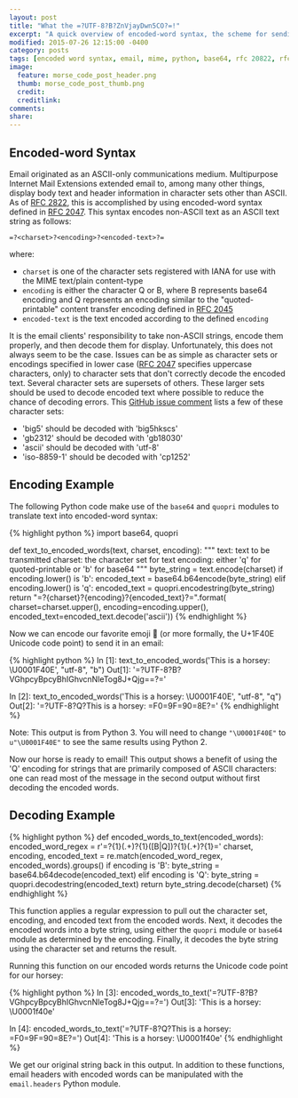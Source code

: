 ```yaml
---
layout: post
title: "What the =?UTF-8?B?ZnVjayDwn5CO?=!"
excerpt: "A quick overview of encoded-word syntax, the scheme for sending non-ASCII characters over email."
modified: 2015-07-26 12:15:00 -0400
category: posts
tags: [encoded word syntax, email, mime, python, base64, rfc 20822, rfc 2047, rfc 2045, character set, encoding, ascii, iana, charset]
image:
  feature: morse_code_post_header.png
  thumb: morse_code_post_thumb.png
  credit:
  creditlink:
comments:
share:
---
```


## Encoded-word Syntax ##

Email originated as an ASCII-only communications medium. Multipurpose Internet Mail Extensions extended email to, among many other things, display body text and header information in character sets other than ASCII. As of ​[RFC 2822](https://tools.ietf.org/html/rfc2822), this is accomplished by using encoded-word syntax defined in [RFC 2047](https://tools.ietf.org/html/rfc2047). This syntax encodes non-ASCII text as an ASCII text string as follows:

    =?<charset>?<encoding>?<encoded-text>?=

where:

  * `charset` is one of the character sets registered with IANA for use with the MIME text/plain content-type
  * `encoding` is either the character Q or B, where B represents base64 encoding and Q represents an encoding similar to the "quoted-printable" content transfer encoding defined in ​[RFC 2045](https://tools.ietf.org/html/rfc2045)
  * `encoded-text` is the text encoded according to the defined `encoding`

It is the email clients' responsibility to take non-ASCII strings, encode them properly, and then decode them for display. Unfortunately, this does not always seem to be the case. Issues can be as simple as character sets or encodings specified in lower case ([RFC 2047](https://tools.ietf.org/html/rfc2047) specifies uppercase characters, only) to character sets that don't correctly decode the encoded text. Several character sets are supersets of others. These larger sets should be used to decode encoded text where possible to reduce the chance of decoding errors. This [GitHub issue comment](https://github.com/buriy/python-readability/issues/42#issuecomment-26580084) lists a few of these character sets:

  * 'big5' should be decoded with 'big5hkscs'
  * 'gb2312' should be decoded with 'gb18030'
  * 'ascii' should be decoded with 'utf-8'
  * 'iso-8859-1' should be decoded with 'cp1252'

## Encoding Example ##
The following Python code make use of the `base64` and `quopri` modules to translate text into encoded-word syntax:

{% highlight python %}
import base64, quopri

def text_to_encoded_words(text, charset, encoding):
    """
    text: text to be transmitted
    charset: the character set for text
    encoding: either 'q' for quoted-printable or 'b' for base64
    """
    byte_string = text.encode(charset)
    if encoding.lower() is 'b':
        encoded_text = base64.b64encode(byte_string)
    elif encoding.lower() is 'q':
        encoded_text = quopri.encodestring(byte_string)
    return "=?{charset}?{encoding}?{encoded_text}?=".format(
        charset=charset.upper(),
        encoding=encoding.upper(),
        encoded_text=encoded_text.decode('ascii'))
{% endhighlight %}

Now we can encode our favorite emoji 🐎 (or more formally, the U+1F40E Unicode code point) to send it in an email:

{% highlight python %}
In [1]: text_to_encoded_words('This is a horsey: \U0001F40E', "utf-8", "b")
Out[1]: '=?UTF-8?B?VGhpcyBpcyBhIGhvcnNleTog8J+Qjg==?='

In [2]: text_to_encoded_words('This is a horsey: \U0001F40E', "utf-8", "q")
Out[2]: '=?UTF-8?Q?This is a horsey: =F0=9F=90=8E?='
{% endhighlight %}

Note: This output is from Python 3. You will need to change `"\U0001F40E"` to `u"\U0001F40E"` to see the same results using Python 2.

Now our horse is ready to email! This output shows a benefit of using the 'Q' encoding for strings that are primarily composed of ASCII characters: one can read most of the message in the second output without first decoding the encoded words.

## Decoding Example ##

{% highlight python %}
def encoded_words_to_text(encoded_words):
    encoded_word_regex = r'=\?{1}(.+)\?{1}([B|Q])\?{1}(.+)\?{1}='
    charset, encoding, encoded_text = re.match(encoded_word_regex, encoded_words).groups()
    if encoding is 'B':
        byte_string = base64.b64decode(encoded_text)
    elif encoding is 'Q':
        byte_string = quopri.decodestring(encoded_text)
    return byte_string.decode(charset)
{% endhighlight %}

This function applies a regular expression to pull out the character set, encoding, and encoded text from the encoded words. Next, it decodes the encoded words into a byte string, using either the `quopri` module or `base64` module as determined by the encoding. Finally, it decodes the byte string using the character set and returns the result.

Running this function on our encoded words returns the Unicode code point for our  horsey:

{% highlight python %}
In [3]: encoded_words_to_text('=?UTF-8?B?VGhpcyBpcyBhIGhvcnNleTog8J+Qjg==?=')
Out[3]: 'This is a horsey: \U0001f40e'

In [4]: encoded_words_to_text('=?UTF-8?Q?This is a horsey: =F0=9F=90=8E?=')
Out[4]: 'This is a horsey: \U0001f40e'
{% endhighlight %}

We get our original string back in this output. In addition to these functions, email headers with encoded words can be manipulated with the `email.headers` Python module.

